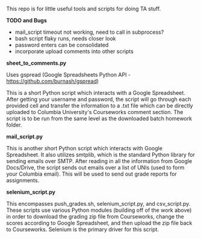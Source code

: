 This repo is for little useful tools and scripts for doing TA stuff.

<b>TODO and Bugs</b>
- mail_script timeout not working, need to call in subprocess?
- bash script flaky runs, needs closer look
- password enters can be consolidated
- incorporate upload comments into other scripts

<b>sheet_to_comments.py</b>

Uses gspread (Google Spreadsheets Python API - https://github.com/burnash/gspread)

This is a short Python script which interacts with a Google Spreadsheet. After getting
your username and password, the script will go through each provided cell and transfer
the information to a .txt file which can be directly uploaded to Columbia University's
Courseworks comment section. The script is to be run from the same level as the 
downloaded batch homework folder.

<b>mail_script.py</b>

This is another short Python script which interacts with Google Spreadsheet. It also
utilizes smtplib, which is the standard Python library for sending emails over SMTP.
After reading in all the information from Google Docs/Drive, the script sends out
emails over a list of UNIs (used to form your Columbia email). This will be used to
send out grade reports for assignments.

<b>selenium_script.py</b>

This encompasses push_grades.sh, selenium_script.py, and csv_script.py. These scripts
use various Python modules (building off of the work above) in order to download the
grading zip file from Courseworks, change the scores according to Google Spreadsheet,
and then upload the zip file back to Courseworks. Selenium is the primary driver for
this script.
